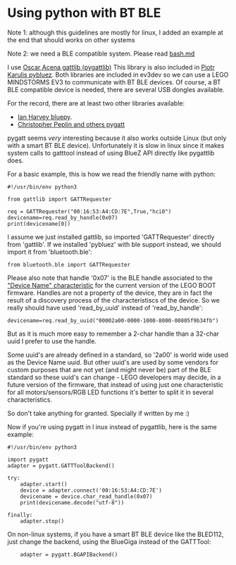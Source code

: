 # Using python with BT BLE

Note 1: although this guidelines are mostly for linux, I added an example at the end that should works on other systems

Note 2: we need a BLE compatible system. Please read [bash.md](https://github.com/JorgePe/BOOSTreveng/blob/master/bash.md)


I use [Oscar Acena gattlib (pygattlib)](https://bitbucket.org/OscarAcena/pygattlib)
This library is also included in [Piotr Karulis pybluez](https://github.com/karulis/pybluez).
Both libraries are included in ev3dev so we can use a LEGO MINDSTORMS EV3 to communicate with BT BLE devices.
Of course, a BT BLE compatible device is needed, there are several USB dongles available.

For the record, there are at least  two other libraries available:
- [Ian Harvey bluepy](https://github.com/IanHarvey/bluepy).
- [Christopher Peplin and others pygatt](https://github.com/peplin/pygatt)

pygatt seems *very* interesting because it also works outside Linux (but only with a smart BT BLE device).
Unfortunately it is slow in linux since it makes system calls to gatttool instead of using BlueZ API directly
like pygattlib does.

For a basic example, this is how we read the friendly name with python:

```
#!/usr/bin/env python3

from gattlib import GATTRequester

req = GATTRequester("00:16:53:A4:CD:7E",True,"hci0")
devicename=req.read_by_handle(0x07)
print(devicename[0])
```

I assume we just installed gattlib, so imported 'GATTRequester' directly from 'gattlib'. If we installed 'pybluez'
with ble support instead, we should import it from 'bluetooth.ble':

```
from bluetooth.ble import GATTRequester
```

Please also note that handle '0x07' is the BLE handle associated to the ["Device Name" characteristic](https://www.bluetooth.com/specifications/gatt/viewer?attributeXmlFile=org.bluetooth.characteristic.gap.device_name.xml)
for the current version of the LEGO BOOT firmware. Handles are not a property of the device, they are in fact the result
of a discovery process of the characteristiscs of the device.
So we really should have used 'read_by_uuid' instead of 'read_by_handle':

```
devicename=req.read_by_uuid("00002a00-0000-1000-8000-00805f9b34fb")
```

But as it is much more easy to remember a 2-char handle than a 32-char uuid I prefer to use the handle.

Some uuid's are already defined in a standard, so '2a00' is world wide used as the Device Name uuid. But other uuid's
are used by some vendors for custom purposes that are not yet (and might never be) part of the BLE standard so these uuid's
can change - LEGO developers may decide, in a future version of the firmware, that instead of using just one characteristic
for all motors/sensors/RGB LED functions it's better to split it in several characteristics.

So don't take anything for granted. Specially if written by me :)

Now if you're using pygatt in l inux instead of pygattlib, here is the same example:

```
#!/usr/bin/env python3

import pygatt
adapter = pygatt.GATTToolBackend()

try:
    adapter.start()
    device = adapter.connect('00:16:53:A4:CD:7E')
    devicename = device.char_read_handle(0x07)
    print(devicename.decode("utf-8"))
    
finally:
    adapter.stop()

```
On non-linux systems, if you have a smart BT BLE device like the BLED112, just change the
backend, using the BlueGiga instead of the GATTTool:

```
    adapter = pygatt.BGAPIBackend()
```
